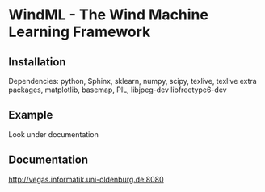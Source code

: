 WindML - The Wind Machine Learning Framework
============================================

Installation
------------

Dependencies: python, Sphinx, sklearn, numpy, scipy, texlive, texlive extra packages, matplotlib, basemap, PIL, libjpeg-dev libfreetype6-dev

Example
-------

Look under documentation

Documentation
-------------

http://vegas.informatik.uni-oldenburg.de:8080